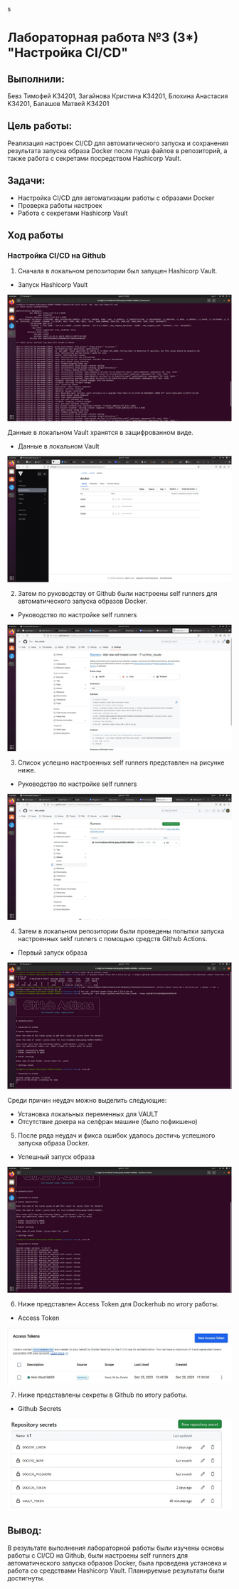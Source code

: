 s
# Лабораторная работа №3 (3*) "Настройка CI/CD"

## Выполнили: 
Бевз Тимофей K34201, Загайнова Кристина K34201, Блохина Анастасия K34201, Балашов Матвей K34201

## Цель работы:
Реализация настроек CI/CD для автоматического запуска и сохранения результата запуска образа Docker после пуша файлов в репозиторий, а также работа с секретами посредством Hashicorp Vault.

## Задачи:
* Настройка CI/CD для автоматизации работы с образами Docker
* Проверка работы настроек
* Работа с секретами Hashicorp Vault

## Ход работы

### Настройка CI/CD на Github

1.  Сначала в локальном репозитории был запущен Hashicorp Vault. 

* Запуск Hashicorp Vault

![img1](./img/lab3_vault.jpg)

Данные в локальном Vault хранятся в защифрованном виде.

* Данные в локальном Vault

![img2](./img/lab3_vault_check.jpg)

2.  Затем по руководству от Github были настроены self runners для автоматического запуска образов Docker.

* Руководство по настройке self runners

![img3](./img/lab3_self_runner.jpg)

3. Список успешно настроенных self runners представлен на рисунке ниже.

* Руководство по настройке self runners

![img4](./img/lab3_runners.jpg)

4. Затем в локальном репозитории были проведены попытки запуска настроенных sekf runners с помощью средств Github Actions.

* Первый запуск образа

![img5](./img/lab3_gh_act.jpg)

Среди причин неудач можно выделить следующие:

* Установка локальных переменных для VAULT
* Отсутствие докера на селфран машине (было пофикшено)

5. После ряда неудач и фикса ошибок удалось достичь успешного запуска образа Docker.

* Успешный запуск образа

![img6](./img/lab3_success.jpg)


6.  Ниже представлен Access Token для Dockerhub по итогу работы.

* Access Token

![img7](./img/lab3_acc_token.jpg)


7.  Ниже представлены секреты в Github по итогу работы.

* Github Secrets

![img7](./img/lab3_secrets.jpg)


## Вывод:
В результате выполнения лабораторной работы были изучены основы работы с CI/CD на Github, были настроены self runners для автоматического запуска образов Docker, была проведена установка и работа со средствами Hashicorp Vault.
Планируемые результаты были достигнуты.
